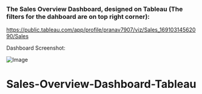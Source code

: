 ### The Sales Overview Dashboard, designed on Tableau (The filters for the dahboard are on top right corner):
https://public.tableau.com/app/profile/pranav7907/viz/Sales_16910314562090/Sales

Dashboard Screenshot:



![Image](https://github.com/pulkundwarp/SQL_Solved_Code/assets/98478759/e7433a8e-7cab-4ba2-ba86-4677f7a62b09)



# Sales-Overview-Dashboard-Tableau
